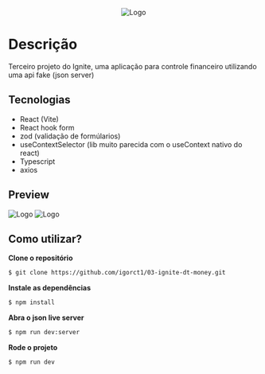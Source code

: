 

<div align="center">

![Logo](https://imgur.com/8GaOoK0.png)
</div>

# Descrição
Terceiro projeto do Ignite, uma aplicação para controle financeiro utilizando uma api fake (json server)

## Tecnologias

- React (Vite)
- React hook form 
- zod (validação de formúlarios)
- useContextSelector (lib muito parecida com o useContext nativo do react)
- Typescript
- axios


## Preview
![Logo](https://imgur.com/naci8Ff.png)
![Logo](https://imgur.com/mixz4j3.png)
## Como utilizar?

**Clone o repositório**

```bash
$ git clone https://github.com/igorct1/03-ignite-dt-money.git
```

**Instale as dependências**

```bash
$ npm install
```

**Abra o json live server**

```bash
$ npm run dev:server
```

**Rode o projeto**

```bash
$ npm run dev
```
